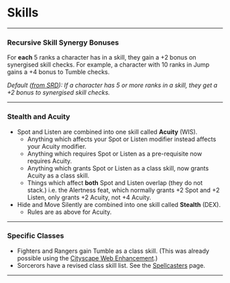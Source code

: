 # Skills

----

### Recursive Skill Synergy Bonuses

For **each** 5 ranks a character has in a skill, they gain a +2 bonus on synergised skill checks. For example, a character with 10 ranks in Jump gains a +4 bonus to Tumble checks.

*Default ([from SRD](http://www.d20srd.org/srd/skills/usingSkills.htm#skillSynergy)): If a character has 5 or more ranks in a skill, they get a +2 bonus to synergised skill checks.*

----

### Stealth and Acuity

* Spot and Listen are combined into one skill called **Acuity** (WIS).
 	* Anything which affects your Spot or Listen modifier instead affects your Acuity modifier.
 	* Anything which requires Spot or Listen as a pre-requisite now requires Acuity.
 	* Anything which grants Spot or Listen as a class skill, now grants Acuity as a class skill.
	* Things which affect **both** Spot and Listen overlap (they do not stack.) i.e. the Alertness feat, which normally grants +2 Spot and +2 Listen, only grants +2 Acuity, not +4 Acuity.
* Hide and Move Silently are combined into one skill called **Stealth** (DEX).
	* Rules are as above for Acuity.

----

### Specific Classes

* Fighters and Rangers gain Tumble as a class skill. (This was already possible using the [Cityscape Web Enhancement](http://www.wizards.com/default.asp?x=dnd/we/20070228a1).)
* Sorcerors have a revised class skill list. See the [Spellcasters](/houserules/spellcasters) page.

----